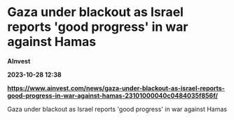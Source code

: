 # Gaza under blackout as Israel reports 'good progress' in war against Hamas
**AInvest**

**2023-10-28 12:38**

**https://www.ainvest.com/news/gaza-under-blackout-as-israel-reports-good-progress-in-war-against-hamas-23101000040c0484035f856f/**

Gaza under blackout as Israel reports 'good progress' in war against Hamas